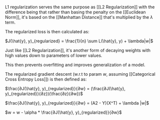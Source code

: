 L1 regularization serves the same purpose as [[L2 Regularization]] with the difference being that rather than basing the penalty on the [[Euclidean Norm]], it's based on the [[Manhattan Distance]] that's multiplied by the $\lambda$ term.

The regularized loss is then calculated as:

$J(\hat{y}, y)_{regularized} = \frac{1}{n} \sum L(\hat{y}, y) + \lambda|w|$

Just like [[L2 Regularization]], it's another form of decaying weights with high values down to parameters of lower values. 

This then prevents overfitting and improves generalization of a model.

The regularized gradient descent (w.r.t to param $w$, assuming [[Categorical Cross Entropy Loss]]) is then defined as:

$\frac{∂J(\hat{y}, y)_{regularized}}{∂w} = (\frac{∂J(\hat{y}, y)_{regularized}}{∂z})(\frac{∂z}{∂w})$

$\frac{∂J(\hat{y}, y)_{regularized}}{∂w} = (A2 - Y)(X^T) + \lambda |w|$

$w = w - \alpha * \frac{∂J(\hat{y}, y)_{regularized}}{∂w}$



